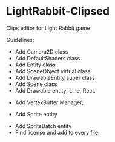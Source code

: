 LightRabbit-Clipsed
===================

Clips editor for Light Rabbit game


Guidelines:

+ Add Camera2D class
+ Add DefaultShaders class
+ Add Entity class
+ Add SceneObject virtual class
+ Add DrawableEntity super class
+ Add Scene class
+ Add Drawable entity: Line, Rect.
- Add VertexBuffer Manager;
+ Add Sprite entity
- Add SpriteBatch entity
- Find license and add to every file.
